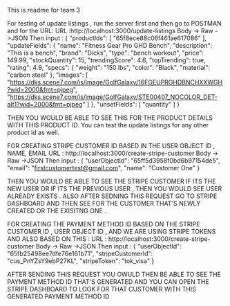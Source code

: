 This is readme for team 3


For testing of update listings , run the server first and then go to POSTMAN 
and for the URL:
URL :http://localhost:3000/update-listings
Body -> Raw ->JSON
Then input : 
{
  "productIds": [
    "65f8ece88c06f461ae617086"
  ],
  "updateFields": {
    "name": "Fitness Gear Pro GHD Bench",
    "description": "This is a bench",
    "brand": "Dicks",
    "type": "bench workout",
    "price": 149.99,
    "stockQuantity": 15,
    "trendingScore": 4.6,
    "topTrending": true,
    "rating": 4.9,
    "specs": {
      "weight": "150 lbs",
      "color": "Black",
      "material": "carbon steel"
    },
    "images": [
      "https://dks.scene7.com/is/image/GolfGalaxy/16FGEUPRGHDBNCHXXWGH?wid=2000&fmt=pjpeg",
      "https://dks.scene7.com/is/image/GolfGalaxy/STE00407_NOCOLOR_DET-alt1?wid=2000&fmt=pjpeg"
    ]
  },
  "unsetFields": [
    "quantity"
  ]
}

THEN YOU WOULD BE ABLE TO SEE THIS FOR THE PRODUCT DETAILS WITH THIS PRODUCT ID.
You can test the  update listings for any other product id as well.



FOR CREATING STRIPE CUSTOMER ID BASED IN THE USER OBJECT ID , NAME, EMAIL
URL : http://localhost:3000/create-stripe-customer
Body -> Raw ->JSON
Then input :
{
    "userObjectId": "65ff5d3958f0bd6b97154de5",
    "email": "firstcustomertest@gmail.com",
    "name": "Customer One"
}

THEN YOU WOULD BE ABLE TO SEE THE STRIPE CUSTOMER IF ITS THE NEW USER OR IF ITS THE PREVIOUS USER , THEN YOU WOULD SEE USER ALREADY EXISTS . ALSO AFTER SEDNING THIS REQUEST GO TO STRIPE DASHBOARD AND THEN SEE FOR THE CUSTOMER THAT'S NEWLY CREATED OR THE EXISITNG ONE .


FOR CREATING THE PAYMENT METHOD ID BASED ON THE STRIPE CUSTOMER ID , USER OBJECT ID , AND WE ARE USING STRIPE TOKENS AND ALSO BASED ON THIS :
URL : http://localhost:3000/create-stripe-customer
Body -> Raw ->JSON
Then input :
{
    "userObjectId": "65fb25498ee7dfe76e161b71",
    "stripeCustomerId": "cus_PnYZsY9ebP27KL",
    "stripeToken": "tok_visa"
}

AFTER SENDING THIS REQUEST YOU OWULD THEN BE ABLE TO SEE THE PAYMENT METHOD ID THAT'S GENERATED AND YOU CAN OPEN THE STRIPE DASHBOARD TO LOOK FOR THAT CUSTOMER WITH THIS GENERATED PAYMENT METHOD ID 
